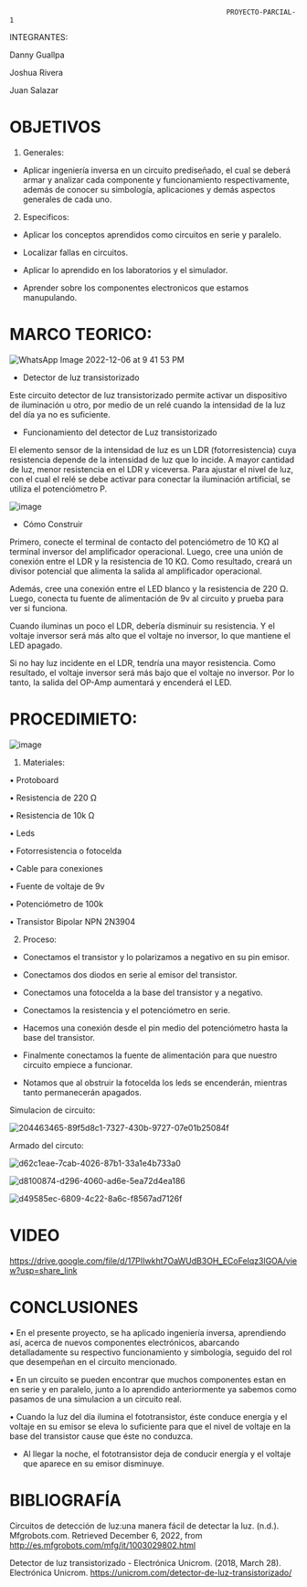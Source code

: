                                                          PROYECTO-PARCIAL-1
 
 INTEGRANTES:
 
 Danny Guallpa
 
 Joshua Rivera 
 
 Juan Salazar 


# OBJETIVOS 

1. Generales: 

- Aplicar ingeniería inversa en un circuito prediseñado, el cual se deberá armar y analizar cada componente y funcionamiento respectivamente, además de conocer su simbología, aplicaciones y demás aspectos generales de cada uno.


2. Especificos: 

- Aplicar los conceptos aprendidos como circuitos en serie y paralelo.

- Localizar fallas en circuitos.

- Aplicar lo aprendido en los laboratorios y el simulador.

- Aprender sobre los componentes electronicos que estamos manupulando.

# MARCO TEORICO:

![WhatsApp Image 2022-12-06 at 9 41 53 PM](https://user-images.githubusercontent.com/117873786/206075382-af2f622c-8cca-46c5-84db-12b01b03bacc.jpeg)


- Detector de luz transistorizado

Este circuito detector de luz transistorizado permite activar un dispositivo de iluminación u otro, por medio de un relé cuando la intensidad de la luz del día ya no es suficiente.

- Funcionamiento del detector de Luz transistorizado

El elemento sensor de la intensidad de luz es un LDR (fotorresistencia) cuya resistencia depende de la intensidad de luz que lo incide. A mayor cantidad de luz, menor resistencia en el LDR y viceversa. Para ajustar el nivel de luz, con el cual el relé se debe activar para conectar la iluminación artificial, se utiliza el potenciómetro P.

![image](https://user-images.githubusercontent.com/117873786/205939051-ccd3bb44-cfd2-4908-9113-df6b78a76016.png)

- Cómo Construir

Primero, conecte el terminal de contacto del potenciómetro de 10 KΩ al terminal inversor del amplificador operacional. Luego, cree una unión de conexión entre el LDR y la resistencia de 10 KΩ. Como resultado, creará un divisor potencial que alimenta la salida al amplificador operacional.

Además, cree una conexión entre el LED blanco y la resistencia de 220 Ω. Luego, conecta tu fuente de alimentación de 9v al circuito y prueba para ver si funciona.

Cuando iluminas un poco el LDR, debería disminuir su resistencia. Y el voltaje inversor será más alto que el voltaje no inversor, lo que mantiene el LED apagado.

Si no hay luz incidente en el LDR, tendría una mayor resistencia. Como resultado, el voltaje inversor será más bajo que el voltaje no inversor. Por lo tanto, la salida del OP-Amp aumentará y encenderá el LED.

# PROCEDIMIETO:

![image](https://user-images.githubusercontent.com/117873786/206075975-d7755404-8c27-4a4b-a46f-0dddf69aa9b8.png)


1. Materiales: 

• Protoboard

• Resistencia de 220 Ω

• Resistencia de 10k Ω

• Leds

• Fotorresistencia o fotocelda

• Cable para conexiones

• Fuente de voltaje de 9v

• Potenciómetro de 100k

• Transistor Bipolar NPN 2N3904

2. Proceso:

- Conectamos el transistor y lo polarizamos a negativo en su pin emisor.

- Conectamos dos diodos en serie al emisor del transistor.

- Conectamos una fotocelda a la base del transistor y a negativo.

- Conectamos la resistencia y el potenciómetro en serie.

- Hacemos una conexión desde el pin medio del potenciómetro hasta la base del transistor.

- Finalmente conectamos la fuente de alimentación para que nuestro circuito empiece a funcionar.

- Notamos que al obstruir la fotocelda los leds se encenderán, mientras tanto permanecerán apagados.


Simulacion de circuito:

![204463465-89f5d8c1-7327-430b-9727-07e01b25084f](https://user-images.githubusercontent.com/117873786/204558903-9acde561-577c-4ed4-8fa7-d672b4410a32.png)


Armado del circuto:

![d62c1eae-7cab-4026-87b1-33a1e4b733a0](https://user-images.githubusercontent.com/117873786/205934623-31607c1c-10e7-4c31-87fe-cb869393f868.jpg)

![d8100874-d296-4060-ad6e-5ea72d4ea186](https://user-images.githubusercontent.com/117873786/205934697-d95ff903-8385-4854-9c44-cc0f5e63c3ec.jpg)

![d49585ec-6809-4c22-8a6c-f8567ad7126f](https://user-images.githubusercontent.com/117873786/205934721-9e9b9e46-0fa3-4aba-8db0-ca948310b3cc.jpg)




# VIDEO

https://drive.google.com/file/d/17PIIwkht7OaWUdB3OH_ECoFeIqz3lGOA/view?usp=share_link

# CONCLUSIONES

• En el presente proyecto, se ha aplicado ingeniería inversa, aprendiendo así, acerca de nuevos componentes electrónicos, abarcando  detalladamente su respectivo funcionamiento y simbología, seguido del rol que desempeñan en el circuito mencionado.

• En un circuito se pueden encontrar que muchos componentes estan en en serie y en paralelo, junto a lo aprendido anteriormente ya sabemos como pasamos de una simulacion a un circuito real.


• Cuando la luz del día ilumina el fototransistor, éste conduce energía y el voltaje en su emisor se eleva lo suficiente para que el nivel de voltaje en la base del transistor cause que éste no conduzca.

- Al llegar la noche, el fototransistor deja de conducir energía y el voltaje que aparece en su emisor disminuye.

# BIBLIOGRAFÍA


Circuitos de detección de luz:una manera fácil de detectar la luz. (n.d.). Mfgrobots.com. Retrieved December 6, 2022, from http://es.mfgrobots.com/mfg/it/1003029802.html

Detector de luz transistorizado - Electrónica Unicrom. (2018, March 28). Electrónica Unicrom. https://unicrom.com/detector-de-luz-transistorizado/




